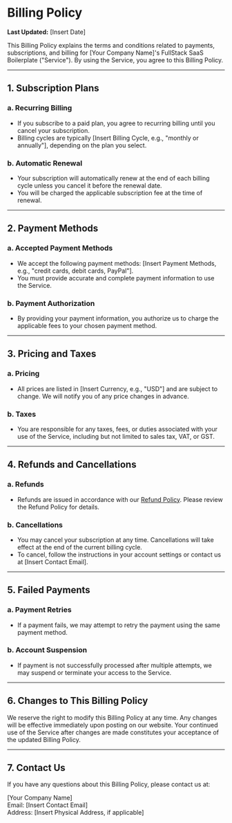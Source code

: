 # Billing Policy

**Last Updated:** [Insert Date]

This Billing Policy explains the terms and conditions related to payments, subscriptions, and billing for [Your Company Name]'s FullStack SaaS Boilerplate ("Service"). By using the Service, you agree to this Billing Policy.

---

## 1. Subscription Plans

### a. **Recurring Billing**
   - If you subscribe to a paid plan, you agree to recurring billing until you cancel your subscription.
   - Billing cycles are typically [Insert Billing Cycle, e.g., "monthly or annually"], depending on the plan you select.

### b. **Automatic Renewal**
   - Your subscription will automatically renew at the end of each billing cycle unless you cancel it before the renewal date.
   - You will be charged the applicable subscription fee at the time of renewal.

---

## 2. Payment Methods

### a. **Accepted Payment Methods**
   - We accept the following payment methods: [Insert Payment Methods, e.g., "credit cards, debit cards, PayPal"].
   - You must provide accurate and complete payment information to use the Service.

### b. **Payment Authorization**
   - By providing your payment information, you authorize us to charge the applicable fees to your chosen payment method.

---

## 3. Pricing and Taxes

### a. **Pricing**
   - All prices are listed in [Insert Currency, e.g., "USD"] and are subject to change. We will notify you of any price changes in advance.

### b. **Taxes**
   - You are responsible for any taxes, fees, or duties associated with your use of the Service, including but not limited to sales tax, VAT, or GST.

---

## 4. Refunds and Cancellations

### a. **Refunds**
   - Refunds are issued in accordance with our [Refund Policy](#). Please review the Refund Policy for details.

### b. **Cancellations**
   - You may cancel your subscription at any time. Cancellations will take effect at the end of the current billing cycle.
   - To cancel, follow the instructions in your account settings or contact us at [Insert Contact Email].

---

## 5. Failed Payments

### a. **Payment Retries**
   - If a payment fails, we may attempt to retry the payment using the same payment method.

### b. **Account Suspension**
   - If payment is not successfully processed after multiple attempts, we may suspend or terminate your access to the Service.

---

## 6. Changes to This Billing Policy

We reserve the right to modify this Billing Policy at any time. Any changes will be effective immediately upon posting on our website. Your continued use of the Service after changes are made constitutes your acceptance of the updated Billing Policy.

---

## 7. Contact Us

If you have any questions about this Billing Policy, please contact us at:

[Your Company Name]  
Email: [Insert Contact Email]  
Address: [Insert Physical Address, if applicable]
